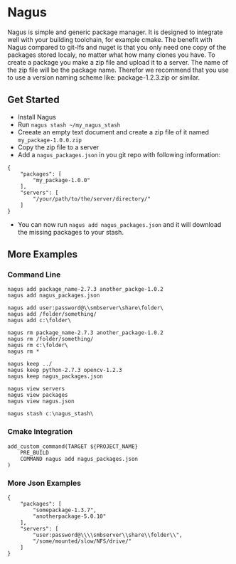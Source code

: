 # Nagus

Nagus is simple and generic package manager. It is designed to integrate well with your building
toolchain, for example cmake. The benefit with Nagus compared to git-lfs and nuget is that you only
need one copy of the packages stored localy, no matter what how many clones you have. To create a
package you make a zip file and upload it to a server. The name of the zip file will be the package
name. Therefor we recommend that you use to use a version naming scheme like: package-1.2.3.zip or
similar.

## Get Started
- Install Nagus
- Run `nagus stash ~/my_nagus_stash`
- Creeate an empty text document and create a zip file of it named `my_package-1.0.0.zip`
- Copy the zip file to a server
- Add a `nagus_packages.json` in you git repo with following information:
```
{
    "packages": [
        "my_package-1.0.0"
    ],
    "servers": [
        "/your/path/to/the/server/directory/"
    ]
}
```
- You can now run `nagus add nagus_packages.json` and it will download the missing packages to your
stash.


## More Examples

### Command Line
```
nagus add package_name-2.7.3 another_packge-1.0.2
nagus add nagus_packages.json

nagus add user:password@\\smbserver\share\folder\
nagus add /folder/something/
nagus add c:\folder\

nagus rm package_name-2.7.3 another_package-1.0.2
nagus rm /folder/something/
nagus rm c:\folder\
nagus rm *

nagus keep ../
nagus keep python-2.7.3 opencv-1.2.3
nagus keep nagus_packages.json

nagus view servers
nagus view packages
nagus view nagus.json

nagus stash c:\nagus_stash\
```

### Cmake Integration
```
add_custom_command(TARGET ${PROJECT_NAME}
    PRE_BUILD
    COMMAND nagus add nagus_packages.json
)
```

### More Json Examples
```
{
    "packages": [
        "somepackage-1.3.7",
        "anotherpackage-5.0.10"
    ],
    "servers": [
        "user:password@\\\\smbserver\\share\\folder\\",
        "/some/mounted/slow/NFS/drive/"
	]
}
```